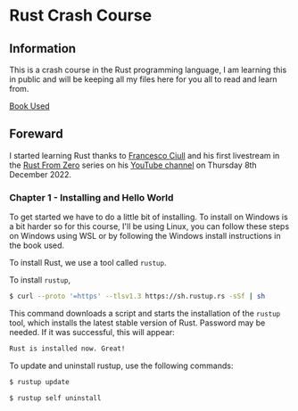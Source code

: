 # Rust Crash Course
## Information
This is a crash course in the Rust programming language, I am learning this in public and will be keeping all my files here for you all to read and learn from.

[Book Used](https://doc.rust-lang.org/book/)

## Foreward
I started learning Rust thanks to [Francesco Ciull]() and his first livestream in the [Rust From Zero]() series on his [YouTube channel]() on Thursday 8th December 2022.

### Chapter 1 - Installing and Hello World
To get started we have to do a little bit of installing. To install on Windows is a bit harder so for this course, I'll be using Linux, you can follow these steps on Windows using WSL or by following the Windows install instructions in the book used.

To install Rust, we use a tool called `rustup`. 
    
To install `rustup`, 
```bash
$ curl --proto '=https' --tlsv1.3 https://sh.rustup.rs -sSf | sh
```
This command downloads a script and starts the installation of the `rustup` tool, which installs the latest stable version of Rust. Password may be needed. If it was successful, this will appear:
```bash
Rust is installed now. Great!
```

To update and uninstall rustup, use the following commands:
```bash
$ rustup update
```
```bash
$ rustup self uninstall
```